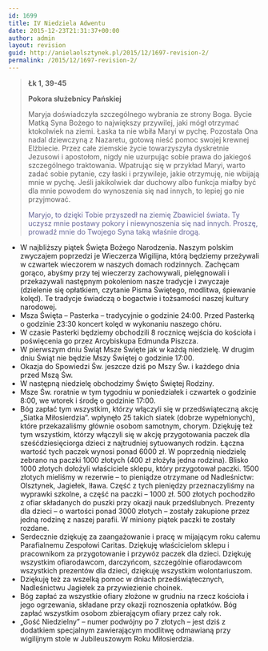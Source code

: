 ```yaml
---
id: 1699
title: IV Niedziela Adwentu
date: 2015-12-23T21:31:37+00:00
author: admin
layout: revision
guid: http://anielaolsztynek.pl/2015/12/1697-revision-2/
permalink: /2015/12/1697-revision-2/
---
```

> **Łk 1, 39-45**
> 
> **Pokora służebnicy Pańskiej**
> 
> Maryja doświadczyła szczególnego wybrania ze strony Boga. Bycie Matką Syna Bożego to największy przywilej, jaki mógł otrzymać ktokolwiek na ziemi. Łaska ta nie wbiła Maryi w pychę. Pozostała Ona nadal dziewczyną z Nazaretu, gotową nieść pomoc swojej krewnej Elżbiecie. Przez całe ziemskie życie towarzyszyła dyskretnie Jezusowi i apostołom, nigdy nie uzurpując sobie prawa do jakiegoś szczególnego traktowania. Wpatrując się w przykład Maryi, warto zadać sobie pytanie, czy łaski i przywileje, jakie otrzymuję, nie wbijają mnie w pychę. Jeśli jakikolwiek dar duchowy albo funkcja miałby być dla mnie powodem do wynoszenia się nad innych, to lepiej go nie przyjmować.
> 
> <span style="color: #666699;">Maryjo, to dzięki Tobie przyszedł na ziemię Zbawiciel świata. Ty uczysz mnie postawy pokory i niewynoszenia się nad innych. Proszę, prowadź mnie do Twojego Syna taką właśnie drogą.</span>

  * W najbliższy piątek Święta Bożego Narodzenia. Naszym polskim zwyczajem poprzedzi je Wieczerza Wigilijna, którą będziemy przeżywali w czwartek wieczorem w naszych domach rodzinnych. Zachęcam gorąco, abyśmy przy tej wieczerzy zachowywali, pielęgnowali i przekazywali następnym pokoleniom nasze tradycje i zwyczaje (dzielenie się opłatkiem, czytanie Pisma Świętego, modlitwa, śpiewanie kolęd). Te tradycje świadczą o bogactwie i tożsamości naszej kultury narodowej.
  * Msza Święta &#8211; Pasterka &#8211; tradycyjnie o godzinie 24:00. Przed Pasterką o godzinie 23:30 koncert kolęd w wykonaniu naszego chóru.
  * W czasie Pasterki będziemy obchodzili 8 rocznicę wejścia do kościoła i poświęcenia go przez Arcybiskupa Edmunda Piszcza.
  * W pierwszym dniu Świąt Msze Święte jak w każdą niedzielę. W drugim dniu Świąt nie będzie Mszy Świętej o godzinie 17:00.
  * Okazja do Spowiedzi Św. jeszcze dziś po Mszy Św. i każdego dnia przed Mszą Św.
  * W następną niedzielę obchodzimy Święto Świętej Rodziny.
  * Msze Św. roratnie w tym tygodniu w poniedziałek i czwartek o godzinie 8:00, we wtorek i środę o godzinie 17:00.
  * Bóg zapłać tym wszystkim, którzy włączyli się w przedświąteczną akcję &#8222;Siatka Miłosierdzia&#8221;. wpłynęło 25 takich siatek (dobrze wypełnionych), które przekazaliśmy głównie osobom samotnym, chorym. Dziękuję też tym wszystkim, którzy włączyli się w akcję przygotowania paczek dla sześćdziesięciorga dzieci z najtrudniej sytuowanych rodzin. Łączna wartość tych paczek wynosi ponad 6000 zł. W poprzednią niedzielę zebrano na paczki 1000 złotych (400 zł złożyła jedna rodzina). Blisko 1000 złotych dołożyli właściciele sklepu, który przygotował paczki. 1500 złotych mieliśmy w rezerwie &#8211; to pieniądze otrzymane od Nadleśnictw: Olsztynek, Jagiełek, Iława. Część z tych pieniędzy przeznaczyliśmy na wyprawki szkolne, a część na paczki &#8211; 1000 zł. 500 złotych pochodziło z ofiar składanych do puszki przy okazji nauk przedślubnych. Prezenty dla dzieci &#8211; o wartości ponad 3000 złotych &#8211; zostały zakupione przez jedną rodzinę z naszej parafii. W miniony piątek paczki te zostały rozdane.
  * Serdecznie dziękuję za zaangażowanie i pracę w mijającym roku całemu Parafialnemu Zespołowi Caritas. Dziękuję właścicielom sklepu i pracownikom za przygotowanie i przywóz paczek dla dzieci. Dziękuję wszystkim ofiarodawcom, darczyńcom, szczególnie ofiarodawcom wszystkich prezentów dla dzieci, dziękuję wszystkim wolontariuszom.
  * Dziękuję też za wszelką pomoc w dniach przedświątecznych, Nadleśnictwu Jagiełek za przywiezienie choinek.
  * Bóg zapłać za wszystkie ofiary złożone w grudniu na rzecz kościoła i jego ogrzewania, składane przy okazji roznoszenia opłatków. Bóg zapłać wszystkim osobom zbierającym ofiary przez cały rok.
  * &#8222;Gość Niedzielny&#8221; &#8211; numer podwójny po 7 złotych &#8211; jest dziś z dodatkiem specjalnym zawierającym modlitwę odmawianą przy wigilijnym stole w Jubileuszowym Roku Miłosierdzia.